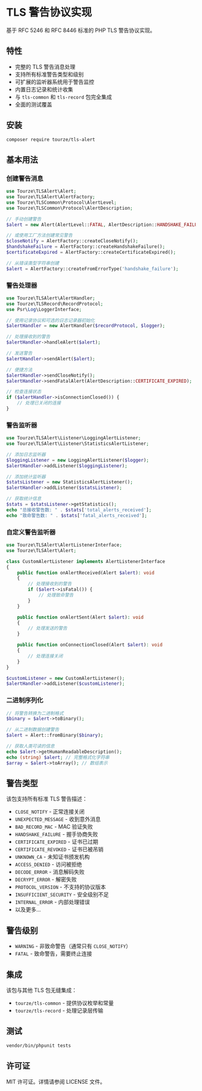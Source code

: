 # TLS 警告协议实现

基于 RFC 5246 和 RFC 8446 标准的 PHP TLS 警告协议实现。

## 特性

- 完整的 TLS 警告消息处理
- 支持所有标准警告类型和级别
- 可扩展的监听器系统用于警告监控
- 内置日志记录和统计收集
- 与 `tls-common` 和 `tls-record` 包完全集成
- 全面的测试覆盖

## 安装

```bash
composer require tourze/tls-alert
```

## 基本用法

### 创建警告消息

```php
use Tourze\TLSAlert\Alert;
use Tourze\TLSAlert\AlertFactory;
use Tourze\TLSCommon\Protocol\AlertLevel;
use Tourze\TLSCommon\Protocol\AlertDescription;

// 手动创建警告
$alert = new Alert(AlertLevel::FATAL, AlertDescription::HANDSHAKE_FAILURE);

// 或使用工厂方法创建常见警告
$closeNotify = AlertFactory::createCloseNotify();
$handshakeFailure = AlertFactory::createHandshakeFailure();
$certificateExpired = AlertFactory::createCertificateExpired();

// 从错误类型字符串创建
$alert = AlertFactory::createFromErrorType('handshake_failure');
```

### 警告处理器

```php
use Tourze\TLSAlert\AlertHandler;
use Tourze\TLSRecord\RecordProtocol;
use Psr\Log\LoggerInterface;

// 使用记录协议和可选的日志记录器初始化
$alertHandler = new AlertHandler($recordProtocol, $logger);

// 处理接收到的警告
$alertHandler->handleAlert($alert);

// 发送警告
$alertHandler->sendAlert($alert);

// 便捷方法
$alertHandler->sendCloseNotify();
$alertHandler->sendFatalAlert(AlertDescription::CERTIFICATE_EXPIRED);

// 检查连接状态
if ($alertHandler->isConnectionClosed()) {
    // 处理已关闭的连接
}
```

### 警告监听器

```php
use Tourze\TLSAlert\Listener\LoggingAlertListener;
use Tourze\TLSAlert\Listener\StatisticsAlertListener;

// 添加日志监听器
$loggingListener = new LoggingAlertListener($logger);
$alertHandler->addListener($loggingListener);

// 添加统计监听器
$statsListener = new StatisticsAlertListener();
$alertHandler->addListener($statsListener);

// 获取统计信息
$stats = $statsListener->getStatistics();
echo "总接收警告数: " . $stats['total_alerts_received'];
echo "致命警告数: " . $stats['fatal_alerts_received'];
```

### 自定义警告监听器

```php
use Tourze\TLSAlert\AlertListenerInterface;
use Tourze\TLSAlert\Alert;

class CustomAlertListener implements AlertListenerInterface
{
    public function onAlertReceived(Alert $alert): void
    {
        // 处理接收到的警告
        if ($alert->isFatal()) {
            // 处理致命警告
        }
    }

    public function onAlertSent(Alert $alert): void
    {
        // 处理发送的警告
    }

    public function onConnectionClosed(Alert $alert): void
    {
        // 处理连接关闭
    }
}

$customListener = new CustomAlertListener();
$alertHandler->addListener($customListener);
```

### 二进制序列化

```php
// 将警告转换为二进制格式
$binary = $alert->toBinary();

// 从二进制数据创建警告
$alert = Alert::fromBinary($binary);

// 获取人类可读的信息
echo $alert->getHumanReadableDescription();
echo (string) $alert; // 完整格式化字符串
$array = $alert->toArray(); // 数组表示
```

## 警告类型

该包支持所有标准 TLS 警告描述：

- `CLOSE_NOTIFY` - 正常连接关闭
- `UNEXPECTED_MESSAGE` - 收到意外消息
- `BAD_RECORD_MAC` - MAC 验证失败
- `HANDSHAKE_FAILURE` - 握手协商失败
- `CERTIFICATE_EXPIRED` - 证书已过期
- `CERTIFICATE_REVOKED` - 证书已被吊销
- `UNKNOWN_CA` - 未知证书颁发机构
- `ACCESS_DENIED` - 访问被拒绝
- `DECODE_ERROR` - 消息解码失败
- `DECRYPT_ERROR` - 解密失败
- `PROTOCOL_VERSION` - 不支持的协议版本
- `INSUFFICIENT_SECURITY` - 安全级别不足
- `INTERNAL_ERROR` - 内部处理错误
- 以及更多...

## 警告级别

- `WARNING` - 非致命警告（通常只有 `CLOSE_NOTIFY`）
- `FATAL` - 致命警告，需要终止连接

## 集成

该包与其他 TLS 包无缝集成：

- `tourze/tls-common` - 提供协议枚举和常量
- `tourze/tls-record` - 处理记录层传输

## 测试

```bash
vendor/bin/phpunit tests
```

## 许可证

MIT 许可证。详情请参阅 LICENSE 文件。
